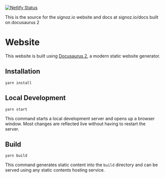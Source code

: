 
[![Netlify Status](https://api.netlify.com/api/v1/badges/51120f58-16f1-4b3e-8d80-70e17442957c/deploy-status)](https://app.netlify.com/sites/frosty-austin-928e43/deploys)

This is the source for the signoz.io website and docs at signoz.io/docs built on docusaurus 2

# Website

This website is built using [Docusaurus 2](https://v2.docusaurus.io/), a modern static website generator.

## Installation

```console
yarn install
```

## Local Development

```console
yarn start
```

This command starts a local development server and opens up a browser window. Most changes are reflected live without having to restart the server.

## Build

```console
yarn build
```

This command generates static content into the `build` directory and can be served using any static contents hosting service.
